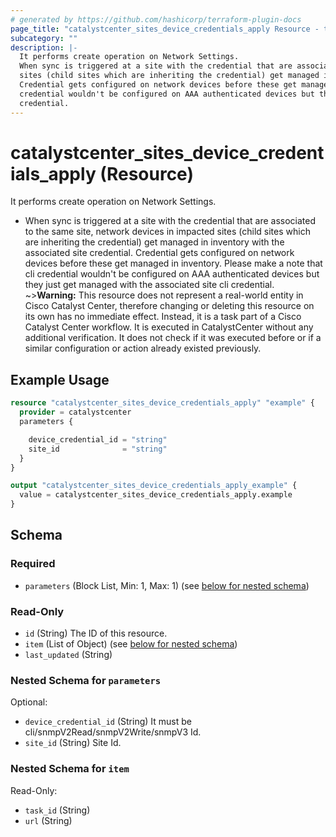 ```yaml
---
# generated by https://github.com/hashicorp/terraform-plugin-docs
page_title: "catalystcenter_sites_device_credentials_apply Resource - terraform-provider-catalystcenter"
subcategory: ""
description: |-
  It performs create operation on Network Settings.
  When sync is triggered at a site with the credential that are associated to the same site, network devices in impacted
  sites (child sites which are inheriting the credential) get managed in inventory with the associated site credential.
  Credential gets configured on network devices before these get managed in inventory. Please make a note that cli
  credential wouldn't be configured on AAA authenticated devices but they just get managed with the associated site cli
  credential.
---
```


# catalystcenter_sites_device_credentials_apply (Resource)

It performs create operation on Network Settings.

- When sync is triggered at a site with the credential that are associated to the same site, network devices in impacted
sites (child sites which are inheriting the credential) get managed in inventory with the associated site credential.
Credential gets configured on network devices before these get managed in inventory. Please make a note that cli
credential wouldn't be configured on AAA authenticated devices but they just get managed with the associated site cli
credential.
~>**Warning:**
This resource does not represent a real-world entity in Cisco Catalyst Center, therefore changing or deleting this resource on its own has no immediate effect.
Instead, it is a task part of a Cisco Catalyst Center workflow. It is executed in CatalystCenter without any additional verification. It does not check if it was executed before or if a similar configuration or action already existed previously.

## Example Usage

```terraform
resource "catalystcenter_sites_device_credentials_apply" "example" {
  provider = catalystcenter
  parameters {

    device_credential_id = "string"
    site_id              = "string"
  }
}

output "catalystcenter_sites_device_credentials_apply_example" {
  value = catalystcenter_sites_device_credentials_apply.example
}
```

<!-- schema generated by tfplugindocs -->
## Schema

### Required

- `parameters` (Block List, Min: 1, Max: 1) (see [below for nested schema](#nestedblock--parameters))

### Read-Only

- `id` (String) The ID of this resource.
- `item` (List of Object) (see [below for nested schema](#nestedatt--item))
- `last_updated` (String)

<a id="nestedblock--parameters"></a>
### Nested Schema for `parameters`

Optional:

- `device_credential_id` (String) It must be cli/snmpV2Read/snmpV2Write/snmpV3 Id.
- `site_id` (String) Site Id.


<a id="nestedatt--item"></a>
### Nested Schema for `item`

Read-Only:

- `task_id` (String)
- `url` (String)
